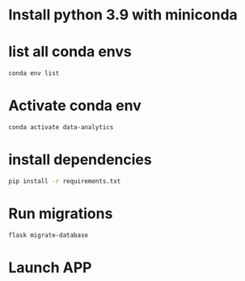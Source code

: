 # Install python 3.9 with miniconda

# list all conda envs

```bash
conda env list
```

# Activate conda env
```bash
conda activate data-analytics
```

# install dependencies
```bash
pip install -r requirements.txt
```

# Run migrations
```bash
flask migrate-database
```

# Launch APP
